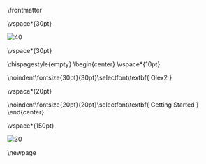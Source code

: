 \frontmatter


\vspace*{30pt}

![40](S:/OlexSys/Olex2Manual/Bookstart/images/hyderabad.png)

\vspace*{30pt}

\thispagestyle{empty}
\begin{center}
\vspace*{10pt}

\noindent\fontsize{30pt}{30pt}\selectfont\textbf{
Olex2
}

\vspace*{20pt}

\noindent\fontsize{20pt}{20pt}\selectfont\textbf{
Getting Started
}
\end{center}

\vspace*{150pt}

![30](S:/OlexSys/Olex2Manual/Bookstart/images/OlexSys.png)

\newpage
